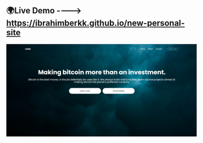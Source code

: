 ## 🌍Live Demo ----> https://ibrahimberkk.github.io/new-personal-site

![Design preview for the News homepage coding challenge](./assets/images/website.PNG)
